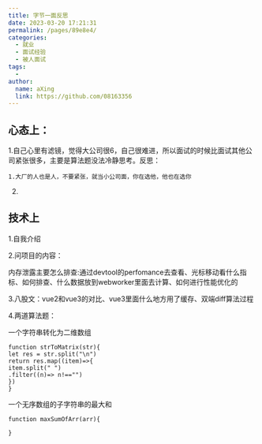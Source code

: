 ```yaml
---
title: 字节一面反思
date: 2023-03-20 17:21:31
permalink: /pages/89e8e4/
categories:
  - 就业
  - 面试经验
  - 被人面试
tags:
  - 
author: 
  name: aXing
  link: https://github.com/08163356
---
```

## 心态上：

1.自己心里有滤镜，觉得大公司很6，自己很难进，所以面试的时候比面试其他公司紧张很多，主要是算法题没法冷静思考。反思：

```
1.大厂的人也是人，不要紧张，就当小公司面，你在选他，他也在选你
```

2.

## 技术上

1.自我介绍

2.问项目的内容：

内存泄露主要怎么排查:通过devtool的perfomance去查看、光标移动看什么指标、如何排查、什么数据放到webworker里面去计算、如何进行性能优化的

3.八股文：vue2和vue3的对比、vue3里面什么地方用了缓存、双端diff算法过程

4.两道算法题：

一个字符串转化为二维数组

```
function strToMatrix(str){
let res = str.split("\n")
return res.map((item)=>{ 
item.split(" ")
.filter((n)=> n!=="") 
})
}
```

一个无序数组的子字符串的最大和

```
function maxSumOfArr(arr){

}
```

